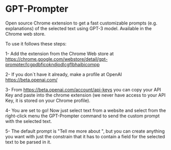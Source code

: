 # GPT-Prompter
Open source Chrome extension to get a fast customizable prompts (e.g. explanations) of the selected text using GPT-3 model. Available in the Chrome web store.

To use it follows these steps:

1- Add the extension from the Chrome Web store at https://chrome.google.com/webstore/detail/gpt-prompter/lcgpdbficokndjodlcgflbhaibicompp

2- If you don`t have it already, make a profile at OpenAI https://beta.openai.com/

3- From https://beta.openai.com/account/api-keys you can copy your API Key and paste into the chrome extension (we never have access to your API Key, it is stored on your Chrome profile).

4- You are set to go! Now just select text from a website and select from the right-click menu the GPT-Prompter command to send the custom prompt with the selected text. 

5- The default prompt is "Tell me more about <selected text>", but you can create anything you want with just the constrain that it has to contain a field for the selected text to be parsed in it.
